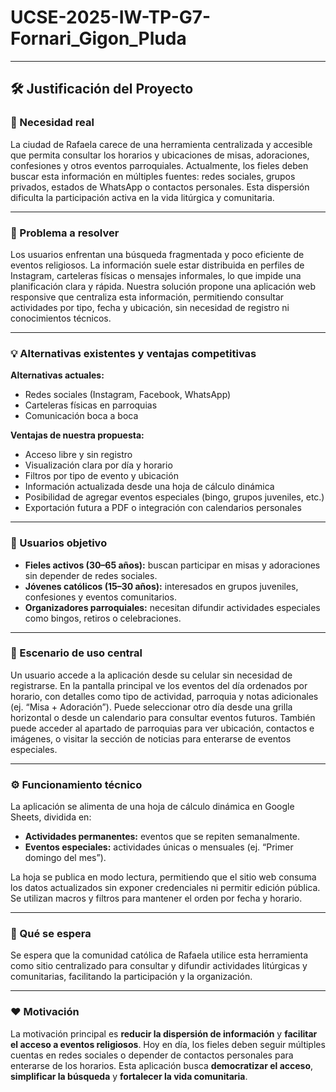 # UCSE-2025-IW-TP-G7-Fornari_Gigon_Pluda

---

## 🛠️ Justificación del Proyecto

### 📌 Necesidad real

La ciudad de Rafaela carece de una herramienta centralizada y accesible que permita consultar los horarios y ubicaciones de misas, adoraciones, confesiones y otros eventos parroquiales. Actualmente, los fieles deben buscar esta información en múltiples fuentes: redes sociales, grupos privados, estados de WhatsApp o contactos personales. Esta dispersión dificulta la participación activa en la vida litúrgica y comunitaria.

---

### 🎯 Problema a resolver

Los usuarios enfrentan una búsqueda fragmentada y poco eficiente de eventos religiosos. La información suele estar distribuida en perfiles de Instagram, carteleras físicas o mensajes informales, lo que impide una planificación clara y rápida. Nuestra solución propone una aplicación web responsive que centraliza esta información, permitiendo consultar actividades por tipo, fecha y ubicación, sin necesidad de registro ni conocimientos técnicos.

---

### 💡 Alternativas existentes y ventajas competitivas

**Alternativas actuales:**
- Redes sociales (Instagram, Facebook, WhatsApp)
- Carteleras físicas en parroquias
- Comunicación boca a boca

**Ventajas de nuestra propuesta:**
- Acceso libre y sin registro
- Visualización clara por día y horario
- Filtros por tipo de evento y ubicación
- Información actualizada desde una hoja de cálculo dinámica
- Posibilidad de agregar eventos especiales (bingo, grupos juveniles, etc.)
- Exportación futura a PDF o integración con calendarios personales

---

### 👥 Usuarios objetivo

- **Fieles activos (30–65 años):** buscan participar en misas y adoraciones sin depender de redes sociales.
- **Jóvenes católicos (15–30 años):** interesados en grupos juveniles, confesiones y eventos comunitarios.
- **Organizadores parroquiales:** necesitan difundir actividades especiales como bingos, retiros o celebraciones.

---

### 🧭 Escenario de uso central

Un usuario accede a la aplicación desde su celular sin necesidad de registrarse. En la pantalla principal ve los eventos del día ordenados por horario, con detalles como tipo de actividad, parroquia y notas adicionales (ej. “Misa + Adoración”). Puede seleccionar otro día desde una grilla horizontal o desde un calendario para consultar eventos futuros. También puede acceder al apartado de parroquias para ver ubicación, contactos e imágenes, o visitar la sección de noticias para enterarse de eventos especiales.

---

### ⚙️ Funcionamiento técnico

La aplicación se alimenta de una hoja de cálculo dinámica en Google Sheets, dividida en:
- **Actividades permanentes:** eventos que se repiten semanalmente.
- **Eventos especiales:** actividades únicas o mensuales (ej. “Primer domingo del mes”).

La hoja se publica en modo lectura, permitiendo que el sitio web consuma los datos actualizados sin exponer credenciales ni permitir edición pública. Se utilizan macros y filtros para mantener el orden por fecha y horario.

---

### 🎯 Qué se espera

Se espera que la comunidad católica de Rafaela utilice esta herramienta como sitio centralizado para consultar y difundir actividades litúrgicas y comunitarias, facilitando la participación y la organización.

---

### ❤️ Motivación

La motivación principal es **reducir la dispersión de información** y **facilitar el acceso a eventos religiosos**. Hoy en día, los fieles deben seguir múltiples cuentas en redes sociales o depender de contactos personales para enterarse de los horarios. Esta aplicación busca **democratizar el acceso**, **simplificar la búsqueda** y **fortalecer la vida comunitaria**.
